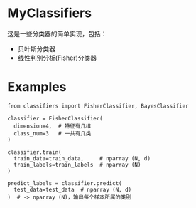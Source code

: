 # MyClassifiers
这是一些分类器的简单实现，包括：
- 贝叶斯分类器
- 线性判别分析(Fisher)分类器


# Examples
```
from classifiers import FisherClassifier, BayesClassifier

classifier = FisherClassifier(
  dimension=4,  # 特征有几维
  class_num=3   # 一共有几类
)

classifier.train(
  train_data=train_data,     # nparray (N, d)
  train_labels=train_labels  # nparray (N)
)

predict_labels = classifier.predict(
  test_data=test_data  # nparray (N, d)
)  # -> nparray (N)，输出每个样本所属的类别
```
